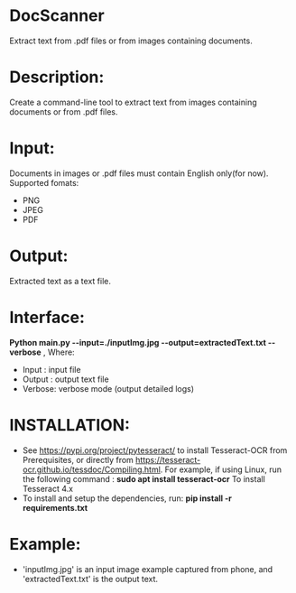 # DocScanner
Extract text from .pdf files or from images containing documents.
# Description:
Create a command-line tool to extract text from images containing documents or from .pdf files.
# Input:
Documents in images or .pdf files must contain English only(for now). Supported fomats:
-	PNG
-	JPEG
-	PDF
# Output:
Extracted text as a text file.
# Interface:
**Python main.py --input=./inputImg.jpg --output=extractedText.txt --verbose** , 
Where:
-	Input : input file
-	Output : output text file
-	Verbose: verbose mode (output detailed logs)
# INSTALLATION:
- See https://pypi.org/project/pytesseract/ to install Tesseract-OCR from Prerequisites, or directly from https://tesseract-ocr.github.io/tessdoc/Compiling.html. For example, if using Linux, run the following command : **sudo apt install tesseract-ocr** To install Tesseract 4.x
-	To install and setup the dependencies, run:  **pip install -r requirements.txt**
# Example:
- 'inputImg.jpg' is an input image example captured from phone, and 'extractedText.txt' is the output text.
